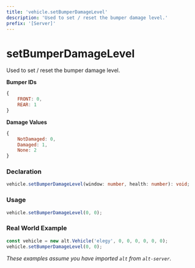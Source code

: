 ```yaml
---
title: 'vehicle.setBumperDamageLevel'
description: 'Used to set / reset the bumper damage level.'
prefix: '[Server]'
---
```


# setBumperDamageLevel

Used to set / reset the bumper damage level.

**Bumper IDs**

```js
{
    FRONT: 0,
    REAR: 1
}
```

**Damage Values**

```js
{
    NotDamaged: 0,
    Damaged: 1,
    None: 2
}
```

### Declaration

```typescript
vehicle.setBumperDamageLevel(window: number, health: number): void;
```

### Usage

```js
vehicle.setBumperDamageLevel(0, 0);
```

### Real World Example

```js
const vehicle = new alt.Vehicle('elegy', 0, 0, 0, 0, 0, 0);
vehicle.setBumperDamageLevel(0, 0);
```

_These examples assume you have imported `alt` from `alt-server`._